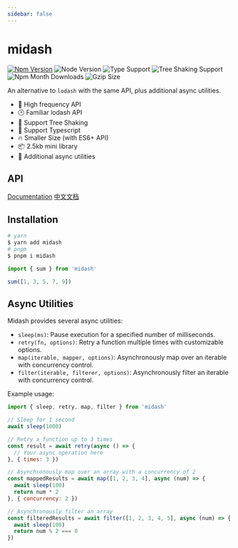 ```yaml
---
sidebar: false
---
```


# midash

[![Npm Version](https://badgen.net/npm/v/midash)](https://npmjs.com/package/midash)
![Node Version](https://badgen.net/npm/node/midash)
![Type Support](https://badgen.net/npm/types/midash)
![Tree Shaking Support](https://badgen.net/bundlephobia/tree-shaking/midash)
![Npm Month Downloads](https://badgen.net/npm/dw/midash)
![Gzip Size](https://badgen.net/bundlephobia/minzip/midash)

An alternative to `lodash` with the same API, plus additional async utilities. 

+ 🔨 High frequency API
+ 🕒 Familiar lodash API
+ 💪 Support Tree Shaking
+ 👫 Support Typescript
+ 🔥 Smaller Size (with ES6+ API)
+ 📦 2.5kb mini library
+ 🚀 Additional async utilities

## API

[Documentation](https://midash.devtool.tech/) [中文文档](https://midash.devtool.tech/zh/api.html)

## Installation

``` bash
# yarn
$ yarn add midash
# pnpm
$ pnpm i midash
```

``` js
import { sum } from 'midash'

sum([1, 3, 5, 7, 9])
```

## Async Utilities

Midash provides several async utilities:

- `sleep(ms)`: Pause execution for a specified number of milliseconds.
- `retry(fn, options)`: Retry a function multiple times with customizable options.
- `map(iterable, mapper, options)`: Asynchronously map over an iterable with concurrency control.
- `filter(iterable, filterer, options)`: Asynchronously filter an iterable with concurrency control.

Example usage:

```js
import { sleep, retry, map, filter } from 'midash'

// Sleep for 1 second
await sleep(1000)

// Retry a function up to 3 times
const result = await retry(async () => {
  // Your async operation here
}, { times: 3 })

// Asynchronously map over an array with a concurrency of 2
const mappedResults = await map([1, 2, 3, 4], async (num) => {
  await sleep(100)
  return num * 2
}, { concurrency: 2 })

// Asynchronously filter an array
const filteredResults = await filter([1, 2, 3, 4, 5], async (num) => {
  await sleep(100)
  return num % 2 === 0
})
```